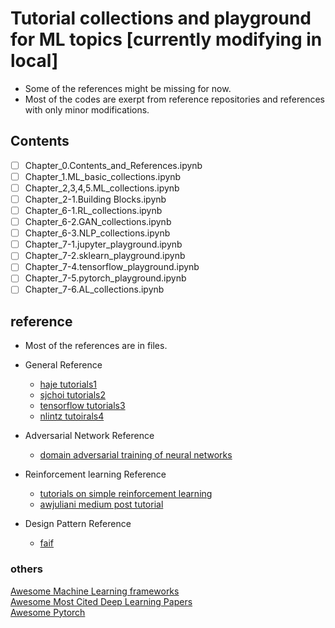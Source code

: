 # Tutorial collections and playground for ML topics **[currently modifying in local]** 
- Some of the references might be missing for now.
- Most of the codes are exerpt from reference repositories and references with only minor modifications.

## Contents
- [ ] Chapter_0.Contents_and_References.ipynb
- [ ] Chapter_1.ML_basic_collections.ipynb
- [ ] Chapter_2,3,4,5.ML_collections.ipynb
- [ ] Chapter_2-1.Building Blocks.ipynb
- [ ] Chapter_6-1.RL_collections.ipynb
- [ ] Chapter_6-2.GAN_collections.ipynb
- [ ] Chapter_6-3.NLP_collections.ipynb
- [ ] Chapter_7-1.jupyter_playground.ipynb
- [ ] Chapter_7-2.sklearn_playground.ipynb
- [ ] Chapter_7-4.tensorflow_playground.ipynb
- [ ] Chapter_7-5.pytorch_playground.ipynb
- [ ] Chapter_7-6.AL_collections.ipynb

## reference
- Most of the references are in files.
* General Reference
  - [haje tutorials1](https://gist.github.com/haje01/202ac276bace4b25dd3f)
  - [sjchoi tutorials2](https://github.com/sjchoi86/Tensorflow-101.git)
  - [tensorflow tutorials3](https://github.com/tensorflow/models.git)
  - [nlintz tutoirals4](https://github.com/nlintz/TensorFlow-Tutorials.git)

* Adversarial Network Reference
  - [domain adversarial training of neural networks](http://jmlr.org/papers/volume17/15-239/15-239.pdf)

* Reinforcement learning Reference
  - [tutorials on simple reinforcement learning]("https://medium.com/emergent-future/simple-reinforcement-learning-with-tensorflow-part-0-q-learning-with-tables-and-neural-networks-d195264329d0#.a4om9qjbq")
  - [awjuliani medium post tutorial]("https://github.com/awjuliani/DeepRL-Agents")

* Design Pattern Reference
  - [faif](https://github.com/faif/python-patterns)


### others
[Awesome Machine Learning frameworks](https://github.com/josephmisiti/awesome-machine-learning)  
[Awesome Most Cited Deep Learning Papers](https://github.com/terryum/awesome-deep-learning-papers)  
[Awesome Pytorch](https://github.com/bharathgs/Awesome-pytorch-list)  
